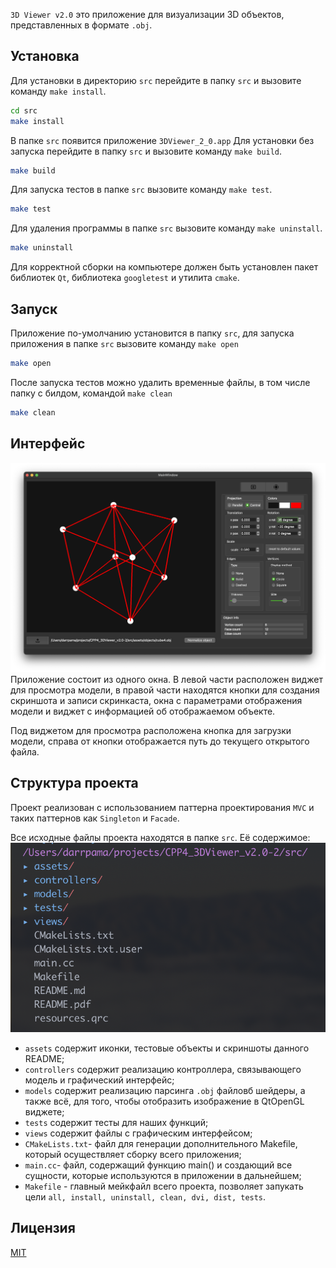 `3D Viewer v2.0` это приложение для визуализации 3D объектов, представленных в формате `.obj`.

## Установка
Для установки в директорию `src` перейдите в папку `src` и вызовите команду `make install`.
```bash
cd src
make install
```

В папке `src` появится приложение `3DViewer_2_0.app`
Для установки без запуска перейдите в папку `src` и вызовите команду `make build`.
```bash
make build
```

Для запуска тестов в папке `src` вызовите команду `make test`.
```bash
make test
```

Для удаления программы в папке `src` вызовите команду `make uninstall`.
```bash
make uninstall
```

Для корректной сборки на компьютере должен быть установлен пакет библиотек `Qt`, библиотека `googletest` и утилита `cmake`.

## Запуск
Приложение по-умолчанию установится в папку `src`, для запуска приложения в папке `src` вызовите команду `make open`
```bash
make open
```

После запуска тестов можно удалить временные файлы, в том числе папку с билдом, командой `make clean`
```bash
make clean
```
## Интерфейс
![Interface](assets/screenshots/Interface.png "Скриншот интерфейса")
Приложение состоит из одного окна. В левой части расположен виджет для просмотра модели, в правой части находятся кнопки для создания скриншота и записи скринкаста, окна с параметрами отображения модели и виджет с информацией об отображаемом объекте.

Под виджетом для просмотра расположена кнопка для загрузки модели, справа от кнопки отображается путь до текущего открытого файла.

## Структура проекта

Проект реализован с использованием паттерна проектирования `MVC` и таких паттернов как `Singleton` и `Facade`.

Все исходные файлы проекта находятся в папке `src`. Её содержимое:
![Folders](assets/screenshots/Folders.png "Папки проекта")
* `assets` содержит иконки, тестовые объекты и скриншоты данного README;
* `controllers` содержит реализацию контроллера, связывающего модель и графический интерфейс;
* `models` содержит реализацию парсинга `.obj` файловб шейдеры, а также всё, для того, чтобы отобразить изображение в QtOpenGL виджете;
* `tests` содержит тесты для наших функций;
* `views` содержит файлы с графическим интерфейсом;
* `CMakeLists.txt`- файл для генерации дополнительного Makefile, который осуществляет сборку всего приложения;
* `main.cc`- файл, содержащий функцию main() и создающий все сущности, которые используются в приложении в дальнейшем;
* `Makefile` - главный мейкфайл всего проекта, позволяет запукать цели `all, install, uninstall, clean, dvi, dist, tests`.

## Лицензия

[MIT](https://choosealicense.com/licenses/mit/)
